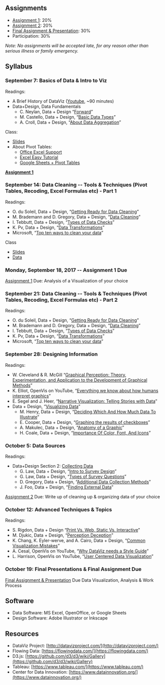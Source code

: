 ## Assignments

- [Assignment 1](/assignments/assignment-1.md): 20%
- [Assignment 2](/assignments/assignment-2.md): 20%
- [Final Assignment & Presentation](/assignments/final.md): 30%
- Participation: 30%

*Note: No assignments will be accepted late, for any reason other than serious illness or family emergency.*

## Syllabus

### September 7: Basics of Data & Intro to Viz

Readings:

- A Brief History of DataViz ([Youtube](https://www.youtube.com/watch?v=N00g9Q9stBo), ~90 minutes)
- Data+Design, Data Fundamentals
  - C. Neylan, Data + Design “[Forward](https://infoactive.co/data-design/foreword01.html)”
  - M. Castello, Data + Design, “[Basic Data Types](https://infoactive.co/data-design/ch01.html)”
  - A. Croll, Data + Design, “[About Data Aggregation](https://infoactive.co/data-design/ch02.html)”

Class:

- [Slides](https://docs.google.com/presentation/d/1gObEOoVUPW8_J2AjXhExOdW93BXBP_pKdzuM4ZhmtnI/edit?usp=sharing)
- About Pivot Tables:
  - [Office Excel Support](https://support.office.com/en-us/article/Create-a-PivotTable-to-analyze-worksheet-data-a9a84538-bfe9-40a9-a8e9-f99134456576)
  - [Excel Easy Tutorial](http://www.excel-easy.com/data-analysis/pivot-tables.html)
  - [Google Sheets + Pivot Tables](https://support.google.com/docs/answer/1272900?co=GENIE.Platform%3DDesktop&hl=en)

**[Assignment 1](/assignments/assignment-1.md)**

### September 14: Data Cleaning -- Tools & Techniques (Pivot Tables, Recoding, Excel Formulas etc) - Part 1

Readings:

- O. du Soleil, Data + Design, “[Getting Ready for Data Cleaning](https://infoactive.co/data-design/ch07.html)”
- M. Brademann and D. Gregory,  Data + Design, “[Data Cleaning](https://infoactive.co/data-design/ch08.html)”
- I. Tebbutt, Data + Design, “[Types of Data Checks](https://infoactive.co/data-design/ch09.html)”
- K. Pv, Data + Design, “[Data Transformations](https://infoactive.co/data-design/ch11.html)”
- Microsoft, “[Top ten ways to clean your data](https://support.office.com/en-us/article/Top-ten-ways-to-clean-your-data-2844b620-677c-47a7-ac3e-c2e157d1db19)”

Class

- [Slides](https://docs.google.com/presentation/d/1-xh6y7s-LgCpu1WBBnjLeimPfEvhq_icLvB-XTCfdh0/edit#slide=id.g2532525d77_0_106)
- [Data](https://disbursements.house.gov/archive.shtml)

### Monday, September 18, 2017 -- Assignment 1 Due

[Assignment 1](/assignments/assignment-1.md) Due: Analysis of a Visualization of your choice

### September 21: Data Cleaning -- Tools & Techniques (Pivot Tables, Recoding, Excel Formulas etc) - Part 2

Readings:

- O. du Soleil, Data + Design, “[Getting Ready for Data Cleaning](https://infoactive.co/data-design/ch07.html)”
- M. Brademann and D. Gregory,  Data + Design, “[Data Cleaning](https://infoactive.co/data-design/ch08.html)”
- I. Tebbutt, Data + Design, “[Types of Data Checks](https://infoactive.co/data-design/ch09.html)”
- K. Pv, Data + Design, “[Data Transformations](https://infoactive.co/data-design/ch11.html)”
- Microsoft, “[Top ten ways to clean your data](https://support.office.com/en-us/article/Top-ten-ways-to-clean-your-data-2844b620-677c-47a7-ac3e-c2e157d1db19)”

### September 28: Designing Information

Readings:

- W. Cleveland & R. McGill “[Graphical Perception: Theory, Experimentation, and Application to the Development of Graphical Methods](http://info.slis.indiana.edu/~katy/S637-S11/cleveland84.pdf)”
- K. Elliot, OpenVis on YouTube, “[Everything we know about how humans interpret graphics](https://www.youtube.com/watch?v=s0J6EDvlN30&feature=youtu.be)”
- E. Segel and J. Heer, “[Narrative Visualization: Telling Stories with Data](http://vis.stanford.edu/files/2010-Narrative-InfoVis.pdf)”
- Data + Design, “[Visualizing Data](https://infoactive.co/data-design/part04.html)”
  - M. Henry, Data + Design, “[Deciding Which And How Much Data To Illustrate](https://infoactive.co/data-design/ch12.html)”
  - E. Cooper, Data + Design, “[Graphing the results of checkboxes](https://infoactive.co/data-design/ch13.html)”
  - A. Makulec, Data + Design, “[Anatomy of a Graphic](https://infoactive.co/data-design/ch14.html)”
  - H. Coale, Data + Design, “[Importance Of Color, Font, And Icons](https://infoactive.co/data-design/ch15.html)”

### October 5: Data Sources

Readings:

- Data+Design Section 2: [Collecting Data]((https://infoactive.co/data-design/part02.html))
  - G. Law, Data + Design, “[Intro to Survey Design](https://infoactive.co/data-design/ch03.html)”
  - G. Law, Data + Design, “[Types of Survey Questions](https://infoactive.co/data-design/ch04.html)”
  - D. Gregory, Data + Design, “[Additional Data Collection Methods](https://infoactive.co/data-design/ch05.html)”
  - J. Foo, Data + Design, “[Finding External Data](https://infoactive.co/data-design/ch06.html)”

[Assignment 2](/assignments/assignment-2.md) Due: Write up of cleaning up & organizing data of your choice

### October 12: Advanced Techniques & Topics

Readings:

- S. Rigdon, Data + Design “[Print Vs. Web, Static Vs. Interactive](https://infoactive.co/data-design/ch16.html)”
- M. Djukic, Data + Design, “[Perception Deception](https://infoactive.co/data-design/ch17.html)”
- K. Chang, K. Eyler-werve, and A. Cairo, Data + Design, “[Common Visualization Mistakes](https://infoactive.co/data-design/ch18.html)”
- A. Cesal, OpenVis on YouTube, “[Why DataViz needs a Style Guide](https://www.youtube.com/watch?v=0rQ0NP8JPHQ)”
- L. Harrison, OpenVis on YouTube, “[User Centered Data Visualization](https://www.youtube.com/watch?v=4TfqhK1gEp4&feature=youtu.be)”

### October 19: Final Presentations & Final Assignment Due

[Final Assignment & Presentation](/assignments/final.md) Due
Data Visualization, Analysis & Work Process

## Software
- Data Software: MS Excel, OpenOffice, or Google Sheets
- Design Software: Adobe Illustrator or Inkscape 

## Resources
- DataViz Project: [http://datavizproject.com/](http://datavizproject.com/)
- Flowing Data: [https://flowingdata.com/](https://flowingdata.com/)
- D3.js: [https://github.com/d3/d3/wiki/Gallery](https://github.com/d3/d3/wiki/Gallery)
- Tableau: [https://www.tableau.com/](https://www.tableau.com/)
- Center for Data Innovation: [https://www.datainnovation.org/](https://www.datainnovation.org/)


